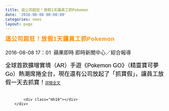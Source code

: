 ```yaml
---
title: 這公司超狂！放假1天讓員工抓Pokemon
date: '2016-08-08 00:00:00'
categories: news
layout: page
---
```


<div class="text">
			<div>
	<div>
		<h2 id="story_art_title" style="margin: 0px; padding: 0px 135px 0px 0px; letter-spacing: 1px; font-family: &quot;Microsoft YaHei&quot;, 微软雅黑体, &quot;Microsoft JhengHei&quot;, 微軟正黑體, Arial, Helvetica, sans-serif; font-weight: normal; font-stretch: normal; font-size: 32px; line-height: 1.3; text-align: justify;">
			<span style="color: rgb(255, 140, 0);"><span style="font-size: 18px;"><strong>這公司超狂！放假1天讓員工抓Pokemon</strong></span></span></h2>
	</div>
	<div>
		&nbsp;</div>
	<div>
		<span style="font-size: 16px;">2016-08-08 17：01 &nbsp;蘋果即時 即時新聞中心</span><span style="font-size: 16px;">／綜合報導</span></div>
	<div>
		&nbsp;</div>
	<span style="color: rgb(0, 0, 0); font-family: Helvetica, Verdana, Arial, sans-serif; font-size: 18px; line-height: 27px;">全球首款擴增實境（AR）手遊《Pokemon GO》（精靈寶可夢Go）熱潮席捲全台，現在還有公司放起了「抓寶假」，讓員工放假一天去抓寶！</span><span style="font-size: 16px;"><a href="http://www.appledaily.com.tw/realtimenews/article/new/20160808/924572/" style="font-size: 9pt; line-height: 28px; text-align: justify;">詳閱全文</a></span></div>
<div>
	&nbsp;</div>

			<div class="mh10"></div>
		</div>